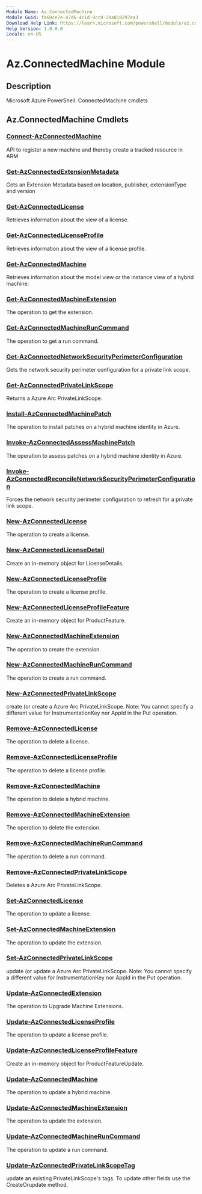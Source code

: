 ```yaml
---
Module Name: Az.ConnectedMachine
Module Guid: fa60ce7e-47d6-4c1d-9cc9-20a018297ea3
Download Help Link: https://learn.microsoft.com/powershell/module/az.connectedmachine
Help Version: 1.0.0.0
Locale: en-US
---
```


# Az.ConnectedMachine Module
## Description
Microsoft Azure PowerShell: ConnectedMachine cmdlets

## Az.ConnectedMachine Cmdlets
### [Connect-AzConnectedMachine](Connect-AzConnectedMachine.md)
API to register a new machine and thereby create a tracked resource in ARM

### [Get-AzConnectedExtensionMetadata](Get-AzConnectedExtensionMetadata.md)
Gets an Extension Metadata based on location, publisher, extensionType and version

### [Get-AzConnectedLicense](Get-AzConnectedLicense.md)
Retrieves information about the view of a license.

### [Get-AzConnectedLicenseProfile](Get-AzConnectedLicenseProfile.md)
Retrieves information about the view of a license profile.

### [Get-AzConnectedMachine](Get-AzConnectedMachine.md)
Retrieves information about the model view or the instance view of a hybrid machine.

### [Get-AzConnectedMachineExtension](Get-AzConnectedMachineExtension.md)
The operation to get the extension.

### [Get-AzConnectedMachineRunCommand](Get-AzConnectedMachineRunCommand.md)
The operation to get a run command.

### [Get-AzConnectedNetworkSecurityPerimeterConfiguration](Get-AzConnectedNetworkSecurityPerimeterConfiguration.md)
Gets the network security perimeter configuration for a private link scope.

### [Get-AzConnectedPrivateLinkScope](Get-AzConnectedPrivateLinkScope.md)
Returns a Azure Arc PrivateLinkScope.

### [Install-AzConnectedMachinePatch](Install-AzConnectedMachinePatch.md)
The operation to install patches on a hybrid machine identity in Azure.

### [Invoke-AzConnectedAssessMachinePatch](Invoke-AzConnectedAssessMachinePatch.md)
The operation to assess patches on a hybrid machine identity in Azure.

### [Invoke-AzConnectedReconcileNetworkSecurityPerimeterConfiguration](Invoke-AzConnectedReconcileNetworkSecurityPerimeterConfiguration.md)
Forces the network security perimeter configuration to refresh for a private link scope.

### [New-AzConnectedLicense](New-AzConnectedLicense.md)
The operation to create a license.

### [New-AzConnectedLicenseDetail](New-AzConnectedLicenseDetail.md)
Create an in-memory object for LicenseDetails.

### [New-AzConnectedLicenseProfile](New-AzConnectedLicenseProfile.md)
The operation to create a license profile.

### [New-AzConnectedLicenseProfileFeature](New-AzConnectedLicenseProfileFeature.md)
Create an in-memory object for ProductFeature.

### [New-AzConnectedMachineExtension](New-AzConnectedMachineExtension.md)
The operation to create the extension.

### [New-AzConnectedMachineRunCommand](New-AzConnectedMachineRunCommand.md)
The operation to create a run command.

### [New-AzConnectedPrivateLinkScope](New-AzConnectedPrivateLinkScope.md)
create (or create  a Azure Arc PrivateLinkScope.
Note: You cannot specify a different value for InstrumentationKey nor AppId in the Put operation.

### [Remove-AzConnectedLicense](Remove-AzConnectedLicense.md)
The operation to delete a license.

### [Remove-AzConnectedLicenseProfile](Remove-AzConnectedLicenseProfile.md)
The operation to delete a license profile.

### [Remove-AzConnectedMachine](Remove-AzConnectedMachine.md)
The operation to delete a hybrid machine.

### [Remove-AzConnectedMachineExtension](Remove-AzConnectedMachineExtension.md)
The operation to delete the extension.

### [Remove-AzConnectedMachineRunCommand](Remove-AzConnectedMachineRunCommand.md)
The operation to delete a run command.

### [Remove-AzConnectedPrivateLinkScope](Remove-AzConnectedPrivateLinkScope.md)
Deletes a Azure Arc PrivateLinkScope.

### [Set-AzConnectedLicense](Set-AzConnectedLicense.md)
The operation to update a license.

### [Set-AzConnectedMachineExtension](Set-AzConnectedMachineExtension.md)
The operation to update the extension.

### [Set-AzConnectedPrivateLinkScope](Set-AzConnectedPrivateLinkScope.md)
update (or update  a Azure Arc PrivateLinkScope.
Note: You cannot specify a different value for InstrumentationKey nor AppId in the Put operation.

### [Update-AzConnectedExtension](Update-AzConnectedExtension.md)
The operation to Upgrade Machine Extensions.

### [Update-AzConnectedLicenseProfile](Update-AzConnectedLicenseProfile.md)
The operation to update a license profile.

### [Update-AzConnectedLicenseProfileFeature](Update-AzConnectedLicenseProfileFeature.md)
Create an in-memory object for ProductFeatureUpdate.

### [Update-AzConnectedMachine](Update-AzConnectedMachine.md)
The operation to update a hybrid machine.

### [Update-AzConnectedMachineExtension](Update-AzConnectedMachineExtension.md)
The operation to update the extension.

### [Update-AzConnectedMachineRunCommand](Update-AzConnectedMachineRunCommand.md)
The operation to update a run command.

### [Update-AzConnectedPrivateLinkScopeTag](Update-AzConnectedPrivateLinkScopeTag.md)
update an existing PrivateLinkScope's tags.
To update other fields use the CreateOrupdate method.

